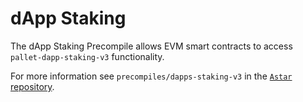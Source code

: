 # dApp Staking

The dApp Staking Precompile allows EVM smart contracts to access `pallet-dapp-staking-v3` functionality.

For more information see `precompiles/dapps-staking-v3` in the [`Astar` repository](https://github.com/AstarNetwork/Astar/).

